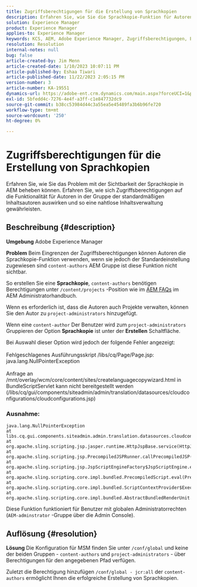 ```yaml
---
title: Zugriffsberechtigungen für die Erstellung von Sprachkopien
description: Erfahren Sie, wie Sie die Sprachkopie-Funktion für Autoren in AEM aktivieren, indem Sie die Zugriffsberechtigungen anpassen.
solution: Experience Manager
product: Experience Manager
applies-to: Experience Manager
keywords: KCS, AEM, Adobe Experience Manager, Zugriffsberechtigungen, Erstellung von Sprachkopien, Fehlerbehebung
resolution: Resolution
internal-notes: null
bug: false
article-created-by: Jim Menn
article-created-date: 1/10/2023 10:07:11 PM
article-published-by: Eshaa Tiwari
article-published-date: 11/22/2023 2:05:15 PM
version-number: 3
article-number: KA-19551
dynamics-url: https://adobe-ent.crm.dynamics.com/main.aspx?forceUCI=1&pagetype=entityrecord&etn=knowledgearticle&id=ded6421c-3391-ed11-aad1-6045bd006b4b
exl-id: 5bfedd4c-7276-4e4f-a3ff-c1e847732dc9
source-git-commit: b38cc53984d44c3a55ea5e45489fa3b6b96fe720
workflow-type: tm+mt
source-wordcount: '250'
ht-degree: 0%

---
```


# Zugriffsberechtigungen für die Erstellung von Sprachkopien


Erfahren Sie, wie Sie das Problem mit der Sichtbarkeit der Sprachkopie in AEM beheben können. Erfahren Sie, wie sich Zugriffsberechtigungen auf die Funktionalität für Autoren in der Gruppe der standardmäßigen Inhaltsautoren auswirken und so eine nahtlose Inhaltsverwaltung gewährleisten.

## Beschreibung {#description}


<b>Umgebung</b>
Adobe Experience Manager

<b>Problem</b>
Beim Eingrenzen der Zugriffsberechtigungen können Autoren die Sprachkopie-Funktion verwenden, wenn sie jedoch der Standardeinstellung zugewiesen sind `content-authors` AEM Gruppe ist diese Funktion nicht sichtbar.

So erstellen Sie eine <b>Sprachkopie</b>, `content-authors` benötigen Berechtigungen unter `/content/projects` -Position wie im [AEM FAQs](https://experienceleague.adobe.com/docs/experience-manager-65/administering/introduction/aem-faqs.html?lang=en) im AEM Administratorhandbuch.

Wenn es erforderlich ist, dass die Autoren auch Projekte verwalten, können Sie den Autor zu `project-administrators` hinzugefügt.

Wenn eine `content-author` Der Benutzer wird zum `project-administrators` Gruppieren der Option <b>Sprachkopie</b> ist unter der <b>Erstellen</b> Schaltfläche.

Bei Auswahl dieser Option wird jedoch der folgende Fehler angezeigt:
<br><br>Fehlgeschlagenes Ausführungsskript /libs/cq/Page/Page.jsp: java.lang.NullPointerException<br><br>
Anfrage an /mnt/overlay/wcm/core/content/sites/createlanguagecopywizard.html in BundleScriptServlet kann nicht bereitgestellt werden (/libs/cq/gui/components/siteadmin/admin/translation/datasources/cloudconfigurations/cloudconfigurations.jsp)

### Ausnahme:


```
java.lang.NullPointerException
at libs.cq.gui.components.siteadmin.admin.translation.datasources.cloudconfigurations.cloudconfigurations__002e__jsp._jspService(cloudconfigurations__002e__jsp.java:183)
at org.apache.sling.scripting.jsp.jasper.runtime.HttpJspBase.service(HttpJspBase.java:70)
at org.apache.sling.scripting.jsp.PrecompiledJSPRunner.callPrecompiledJSP(PrecompiledJSPRunner.java:72)
at org.apache.sling.scripting.jsp.JspScriptEngineFactory$JspScriptEngine.eval(JspScriptEngineFactory.java:583)
at org.apache.sling.scripting.core.impl.bundled.PrecompiledScript.eval(PrecompiledScript.java:56)
at org.apache.sling.scripting.core.impl.bundled.ScriptContextProvider$ExecutableContext.eval(ScriptContextProvider.java:170)
at org.apache.sling.scripting.core.impl.bundled.AbstractBundledRenderUnit.eval(AbstractBundledRenderUnit.java:135)
```


Diese Funktion funktioniert für Benutzer mit globalen Administratorrechten (`AEM-adminstrator` -Gruppe über die Admin Console).


## Auflösung {#resolution}


<b>Lösung</b>
Die Konfiguration für MSM finden Sie unter `/conf/global` und keine der beiden Gruppen - `content-authors` und `project-administrators` - über Berechtigungen für den angegebenen Pfad verfügen.

Zuletzt die Berechtigung hinzufügen `/conf/global - jcr:all` der `content-authors` ermöglicht Ihnen die erfolgreiche Erstellung von Sprachkopien.
